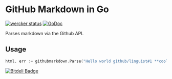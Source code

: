 GitHub Markdown in Go
=====================

[![wercker status](https://app.wercker.com/status/b19fd4a4c797d9b5b10a75f85f1d158e/m/master "wercker status")](https://app.wercker.com/project/bykey/b19fd4a4c797d9b5b10a75f85f1d158e)
[![GoDoc](https://godoc.org/github.com/dickeyxxx/githubmarkdown?status.png)](https://godoc.org/github.com/dickeyxxx/githubmarkdown)

Parses markdown via the Github API.

Usage
-----

```go
html, err := githubmarkdown.Parse("Hello world github/linguist#1 **cool**, and #1!")
```


[![Bitdeli Badge](https://d2weczhvl823v0.cloudfront.net/dickeyxxx/githubmarkdown/trend.png)](https://bitdeli.com/free "Bitdeli Badge")


